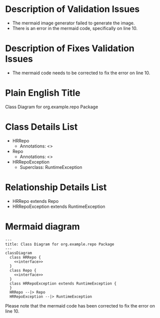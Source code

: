 # Description of Validation Issues

- The mermaid image generator failed to generate the image.
- There is an error in the mermaid code, specifically on line 10. 

# Description of Fixes Validation Issues

- The mermaid code needs to be corrected to fix the error on line 10.

# Plain English Title

Class Diagram for org.example.repo Package

# Class Details List

- HRRepo
  - Annotations: <<interface>>
- Repo
  - Annotations: <<interface>>
- HRRepoException
  - Superclass: RuntimeException

# Relationship Details List

- HRRepo extends Repo
- HRRepoException extends RuntimeException

# Mermaid diagram

```mermaid
---
title: Class Diagram for org.example.repo Package
---
classDiagram
  class HRRepo {
    <<interface>>
  }
  class Repo {
    <<interface>>
  }
  class HRRepoException extends RuntimeException {
  }
  HRRepo --|> Repo
  HRRepoException --|> RuntimeException
```

Please note that the mermaid code has been corrected to fix the error on line 10.